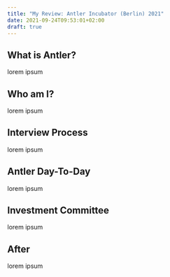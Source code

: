 ```yaml
---
title: "My Review: Antler Incubator (Berlin) 2021"
date: 2021-09-24T09:53:01+02:00
draft: true
---
```


## What is Antler?

lorem ipsum

## Who am I?

lorem ipsum

## Interview Process

lorem ipsum

## Antler Day-To-Day

lorem ipsum

## Investment Committee

lorem ipsum

## After

lorem ipsum
